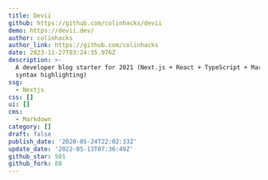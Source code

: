 ```yaml
---
title: Devii
github: https://github.com/colinhacks/devii
demo: https://devii.dev/
author: colinhacks
author_link: https://github.com/colinhacks
date: 2023-11-27T03:24:35.976Z
description: >-
  A developer blog starter for 2021 (Next.js + React + TypeScript + Markdown +
  syntax highlighting)
ssg:
  - Nextjs
css: []
ui: []
cms:
  - Markdown
category: []
draft: false
publish_date: '2020-05-24T22:02:33Z'
update_date: '2022-05-13T07:36:49Z'
github_star: 501
github_fork: 88
---
```

